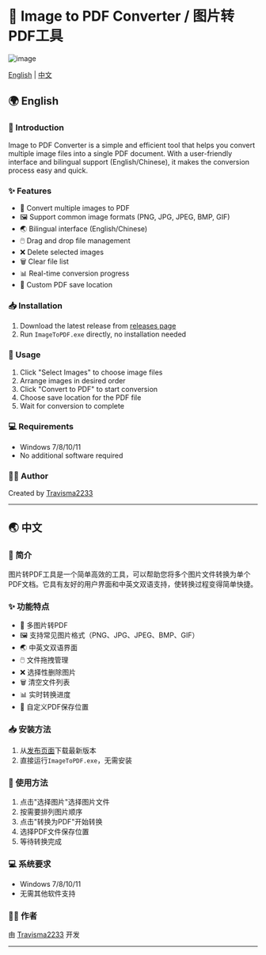 # 🔄 Image to PDF Converter / 图片转PDF工具

![image](https://github.com/user-attachments/assets/c031d922-1750-4b2d-97e0-de18aae34423)

[English](#english) | [中文](#中文)

## 🌍 English

### 📖 Introduction
Image to PDF Converter is a simple and efficient tool that helps you convert multiple image files into a single PDF document. With a user-friendly interface and bilingual support (English/Chinese), it makes the conversion process easy and quick.

### ✨ Features
- 📁 Convert multiple images to PDF
- 🖼️ Support common image formats (PNG, JPG, JPEG, BMP, GIF)
- 🌏 Bilingual interface (English/Chinese)
- 🖱️ Drag and drop file management
- ❌ Delete selected images
- 🗑️ Clear file list
- 📊 Real-time conversion progress
- 💾 Custom PDF save location

### 📥 Installation
1. Download the latest release from [releases page](https://github.com/Travisma2233/ImageToPDF/releases)
2. Run `ImageToPDF.exe` directly, no installation needed

### 📝 Usage
1. Click "Select Images" to choose image files
2. Arrange images in desired order
3. Click "Convert to PDF" to start conversion
4. Choose save location for the PDF file
5. Wait for conversion to complete

### 💻 Requirements
- Windows 7/8/10/11
- No additional software required

### 👨‍💻 Author
Created by [Travisma2233](https://github.com/Travisma2233)

---

## 🌏 中文

### 📖 简介
图片转PDF工具是一个简单高效的工具，可以帮助您将多个图片文件转换为单个PDF文档。它具有友好的用户界面和中英文双语支持，使转换过程变得简单快捷。

### ✨ 功能特点
- 📁 多图片转PDF
- 🖼️ 支持常见图片格式（PNG、JPG、JPEG、BMP、GIF）
- 🌏 中英文双语界面
- 🖱️ 文件拖拽管理
- ❌ 选择性删除图片
- 🗑️ 清空文件列表
- 📊 实时转换进度
- 💾 自定义PDF保存位置

### 📥 安装方法
1. 从[发布页面](https://github.com/Travisma2233/ImageToPDF/releases)下载最新版本
2. 直接运行`ImageToPDF.exe`，无需安装

### 📝 使用方法
1. 点击"选择图片"选择图片文件
2. 按需要排列图片顺序
3. 点击"转换为PDF"开始转换
4. 选择PDF文件保存位置
5. 等待转换完成

### 💻 系统要求
- Windows 7/8/10/11
- 无需其他软件支持

### 👨‍💻 作者
由 [Travisma2233](https://github.com/Travisma2233) 开发

---


